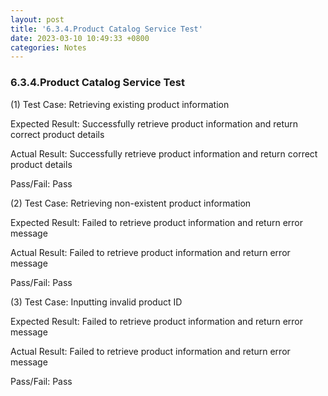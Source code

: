 ```yaml
---
layout: post
title: '6.3.4.Product Catalog Service Test'
date: 2023-03-10 10:49:33 +0800
categories: Notes
---
```


### 6.3.4.Product Catalog Service Test


(1) Test Case: Retrieving existing product information

Expected Result: Successfully retrieve product information and return correct product details

Actual Result: Successfully retrieve product information and return correct product details

Pass/Fail: Pass

(2) Test Case: Retrieving non-existent product information

Expected Result: Failed to retrieve product information and return error message

Actual Result: Failed to retrieve product information and return error message

Pass/Fail: Pass

(3) Test Case: Inputting invalid product ID

Expected Result: Failed to retrieve product information and return error message

Actual Result: Failed to retrieve product information and return error message

Pass/Fail: Pass

